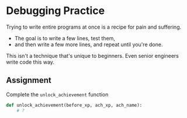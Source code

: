 # Debugging Practice

Trying to write entire programs at once is a recipe for pain and suffering.

- The goal is to write a few lines, test them,
- and then write a few more lines, and repeat until you're done.

This isn't a technique that's unique to beginners. Even senior engineers write code this way.

## Assignment

Complete the `unlock_achievement` function

```python
def unlock_achievement(before_xp, ach_xp, ach_name):
    # ?
```
